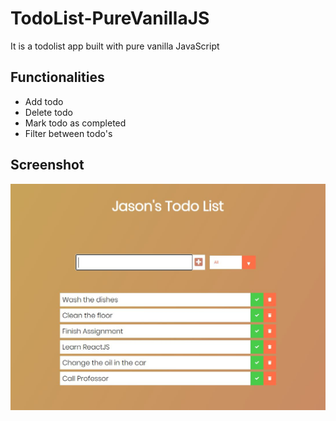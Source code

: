 # TodoList-PureVanillaJS
It is a todolist app built with pure vanilla JavaScript

## Functionalities
- Add todo
- Delete todo
- Mark todo as completed
- Filter between todo's 

## Screenshot
![TodoList App](https://github.com/meljason/TodoList-PureVanillaJS/blob/master/screenshot.JPG "TodoList App")
